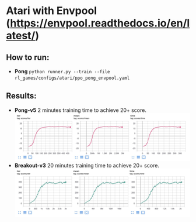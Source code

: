 # Atari with Envpool (https://envpool.readthedocs.io/en/latest/)  

## How to run:  
* **Pong** ```python runner.py --train --file rl_games/configs/atari/ppo_pong_envpool.yaml```

## Results:  
* **Pong-v5** 2 minutes training time to achieve 20+ score.
![Pong](pictures/atari_envpool/pong.jpg)  
* **Breakout-v3** 20 minutes training time to achieve 20+ score.
![Breakout](pictures/atari_envpool/breakout.jpg)  


